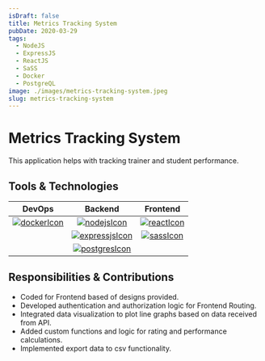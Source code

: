 ```yaml
---
isDraft: false
title: Metrics Tracking System
pubDate: 2020-03-29
tags:
  - NodeJS
  - ExpressJS
  - ReactJS
  - SaSS
  - Docker
  - PostgreQL
image: ./images/metrics-tracking-system.jpeg
slug: metrics-tracking-system
---
```


# **Metrics Tracking System**

This application helps with tracking trainer and student performance.

## **Tools & Technologies**

|           DevOps           |             Backend              |         Frontend         |
| :------------------------: | :------------------------------: | :----------------------: |
| [![dockerIcon]][dockerUrl] |    [![nodejsIcon]][nodejsUrl]    | [![reactIcon]][reactUrl] |
|                            | [![expressjsIcon]][expressjsUrl] |  [![sassIcon]][sassUrl]  |
|                            |  [![postgresIcon]][postgresUrl]  |                          |

## **Responsibilities & Contributions**

- Coded for Frontend based of designs provided.
- Developed authentication and authorization logic for Frontend Routing.
- Integrated data visualization to plot line graphs based on data received from API.
- Added custom functions and logic for rating and performance calculations.
- Implemented export data to csv functionality.

[dockerIcon]: https://www.docker.com/wp-content/uploads/2024/02/cropped-docker-logo-favicon-32x32.png "Docker"
[nodejsIcon]: https://nodejs.org/static/images/favicons/favicon.png "NodeJS"
[expressjsIcon]: https://expressjs.com/images/favicon.png "ExpressJS"
[postgresIcon]: https://www.postgresql.org/media/img/about/press/elephant.png "PostgreSQL"
[reactIcon]: https://react.dev/favicon-32x32.png "ReactJS"
[sassIcon]: https://sass-lang.com/icon.png "SaSS"
[dockerUrl]: https://www.docker.com
[nodejsUrl]: https://nodejs.org
[reactUrl]: https://react.dev
[expressjsUrl]: https://expressjs.com
[sassUrl]: https://sass-lang.com
[postgresUrl]: https://www.postgresql.org
